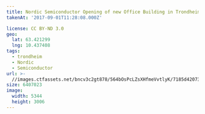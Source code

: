 ```yaml
---
title: Nordic Semiconductor Opening of new Office Building in Trondheim
takenAt: '2017-09-01T11:28:08.000Z'

license: CC BY-ND 3.0
geo:
  lat: 63.421299
  lng: 10.437408
tags:
  - trondheim
  - Nordic
  - Semiconductor
url: >-
  //images.ctfassets.net/bncv3c2gt878/564bOsPcLZsXHfmeVvtlyK/7185d4207341ed780e64298e925c59d7/nordic-semiconductor-opening-of-new-office-building-in-trondheim_36609175470_o
size: 6407023
image:
  width: 5344
  height: 3006
---
```

